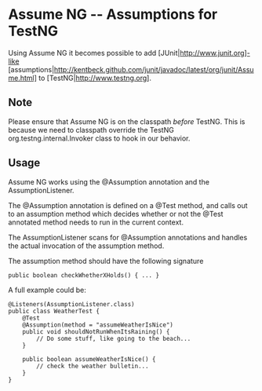 Assume NG -- Assumptions for TestNG
===================================

Using Assume NG it becomes possible to add [JUnit|http://www.junit.org]-like [assumptions|http://kentbeck.github.com/junit/javadoc/latest/org/junit/Assume.html] to [TestNG|http://www.testng.org].

Note
----
Please ensure that Assume NG is on the classpath *before* TestNG. This is because we need to classpath override the TestNG org.testng.internal.Invoker class to hook in our behavior.

Usage
-----
Assume NG works using the @Assumption annotation and the AssumptionListener.

The @Assumption annotation is defined on a @Test method, and calls out to an assumption method which decides whether or not the @Test annotated method needs to run in the current context.

The AssumptionListener scans for @Assumption annotations and handles the actual invocation of the assumption method.

The assumption method should have the following signature

    public boolean checkWhetherXHolds() { ... }

A full example could be:

	@Listeners(AssumptionListener.class)
    public class WeatherTest {
        @Test
        @Assumption(method = "assumeWeatherIsNice")
        public void shouldNotRunWhenItsRaining() {
            // Do some stuff, like going to the beach...
        }

        public boolean assumeWeatherIsNice() {
        	// check the weather bulletin...
        }
    }
